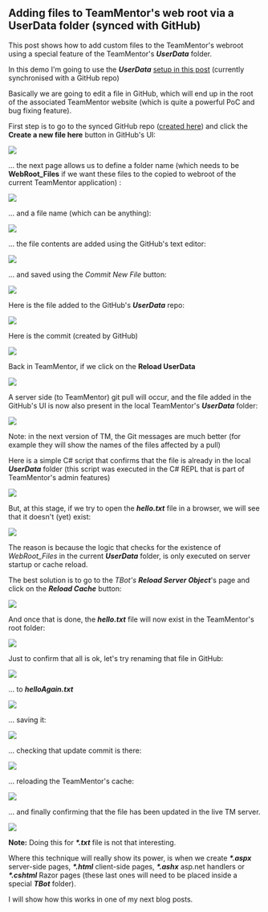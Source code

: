 ## Adding files to TeamMentor's web root via a UserData folder (synced with GitHub)

This post shows how to add custom files to the TeamMentor's webroot using a special feature of the TeamMentor's **_UserData_** folder.

In this demo I'm going to use the **_UserData_** [setup in this post](http://blog.diniscruz.com/2014/01/using-teammentor-34-tbot-admin-pages-to.html) (currently synchronised with a GitHub repo)

Basically we are going to edit a file in GitHub, which will end up in the root of the associated TeamMentor website (which is quite a powerful PoC and bug fixing feature).

First step is to go to the synced GitHub repo ([created here](http://blog.diniscruz.com/2014/01/using-teammentor-34-tbot-admin-pages-to.html)) and click the **Create a new file here** button in GitHub's UI:

![](images/Screen_Shot_2014-01-29_at_13_58_56.png)

... the next page allows us to define a folder name (which needs to be **WebRoot_Files** if we want these files to the copied to webroot of the current TeamMentor application) :

![](images/Screen_Shot_2014-01-29_at_13_59_05.png)

... and a file name (which can be anything):

![](images/Screen_Shot_2014-01-29_at_13_59_18.png)

... the file contents are added using the GitHub's text editor:

![](images/Screen_Shot_2014-01-29_at_13_59_45.png)

... and saved using the _Commit New File_ button:  

![](images/Screen_Shot_2014-01-29_at_13_59_51.png)

Here is the file added to the GitHub's **_UserData_** repo:

![](images/Screen_Shot_2014-01-29_at_13_59_56.png)

Here is the commit (created by GitHub)

![](images/Screen_Shot_2014-01-29_at_14_00_03.png)

Back in TeamMentor, if we click on the **Reload UserData**

![](images/Screen_Shot_2014-01-29_at_14_00_23.png)

A server side (to TeamMentor) git pull will occur, and the file added in the GitHub's UI is now also present in the local TeamMentor's **_UserData_** folder:

![](images/Screen_Shot_2014-01-29_at_14_00_43.png)

Note: in the next version of TM, the Git messages are much better (for example they will show the names of the files affected by a pull)

Here is a simple C# script that confirms that the file is already in the local **_UserData_** folder (this script was executed in the C# REPL that is part of TeamMentor's admin features)  

![](images/Screen_Shot_2014-01-29_at_14_02_27.png)

But, at this stage, if we try to open the **_hello.txt_** file in a browser, we will see that it doesn't (yet) exist:  

![](images/Screen_Shot_2014-01-31_at_00_12_06.png)

The reason is because the logic that checks for the existence of _WebRoot_Files_ in the current **_UserData_** folder, is only executed on server startup or cache reload.

The best solution is to go to the _TBot's_ **_Reload Server Object_**'s page and click on the **_Reload Cache_** button:

![](images/Screen_Shot_2014-01-29_at_14_03_09.png)

And once that is done, the **_hello.txt_** file will now exist in the TeamMentor's root folder:

![](images/Screen_Shot_2014-01-31_at_00_07_13.png)

Just to confirm that all is ok, let's try renaming that file in GitHub:

![](images/Screen_Shot_2014-01-29_at_14_04_20.png)

... to **_helloAgain.txt_**  

![](images/Screen_Shot_2014-01-29_at_14_04_31.png)

... saving it:

![](images/Screen_Shot_2014-01-29_at_14_04_38.png)

... checking that update commit is there:

![](images/Screen_Shot_2014-01-29_at_14_04_48.png)

... reloading the TeamMentor's cache:

![](images/Screen_Shot_2014-01-29_at_14_03_09.png)

... and finally confirming that the file has been updated in the live TM server.

![](images/Screen_Shot_2014-01-29_at_14_05_37.png)

**Note:** Doing this for **_*.txt_** file is not that interesting.

Where this technique will really show its power, is when we create **_*.aspx_** server-side pages, **_*.html_** client-side pages, **_*.ashx_** asp.net handlers  or **_*.cshtml_** Razor pages (these last ones will need to be placed inside a special **_TBot_** folder).

I will show how this works in one of my next blog posts.
